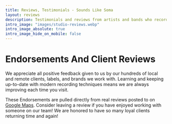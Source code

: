 ```yaml
---
title: Reviews, Testimonials - Sounds Like Soma
layout: reviews
description: Testimonials and reviews from artists and bands who record with us. We value all feedback and make changes daily to match your expectations
intro_image: "images/studio-reviews.webp"
intro_image_absolute: true
intro_image_hide_on_mobile: false
---
```


# Endorsements And Client Reviews

We appreciate all positive feedback given to us by our hundreds of local and remote clients, labels, and brands we work with. Learning and keeping up-to-date with modern recording techniques means we are always improving each time you visit.

These Endorsements are pulled directly from real reviews posted to on <a href="https://goo.gl/maps/Y9ZY2m97PaT3Xiga7">Google Maps</a>. Consider leaving a review if you have enjoyed working with someone on our team! We are honored to have so many loyal clients returning time and again!